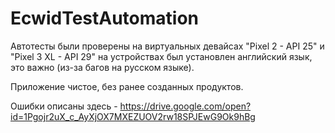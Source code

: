 # EcwidTestAutomation
Автотесты были проверены на виртуальных девайсах "Pixel 2 - API 25" и "Pixel 3 XL - API 29" на устройствах был установлен английский язык, это важно (из-за багов на русском языке).

Приложение чистое, без ранее созданных продуктов.

Ошибки описаны здесь - https://drive.google.com/open?id=1Pgojr2uX_c_AyXjOX7MXEZUOV2rw18SPJEwG9Ok9hBg
